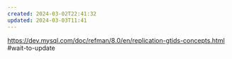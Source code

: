 ```yaml
---
created: 2024-03-02T22:41:32
updated: 2024-03-03T11:41
---
```

https://dev.mysql.com/doc/refman/8.0/en/replication-gtids-concepts.html
#wait-to-update 